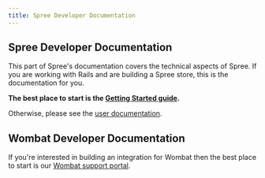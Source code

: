 ```yaml
---
title: Spree Developer Documentation
---
```


## Spree Developer Documentation

This part of Spree's documentation covers the technical aspects of Spree. If you are working with Rails and are building a Spree store, this is the documentation for you.

**The best place to start is the [Getting Started guide](/developer/getting_started_tutorial.html).**

Otherwise, please see the [user documentation](/user/index.html).

## Wombat Developer Documentation

If you're interested in building an integration for Wombat then the best place to start is our [Wombat support portal](https://suppoert.wombat.co).
